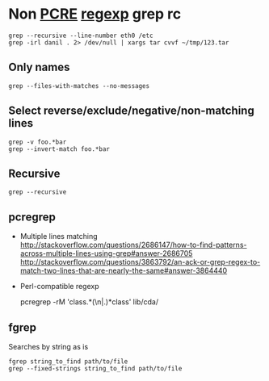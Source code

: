 # Non [PCRE][] [regexp][] grep rc

[pcre]: https://github.com/PCRE2Project/pcre2
[regexp]: https://en.wikipedia.org/wiki/Regular_expression

    grep --recursive --line-number eth0 /etc
    grep -irl danil . 2> /dev/null | xargs tar cvvf ~/tmp/123.tar

## Only names

    grep --files-with-matches --no-messages

## Select reverse/exclude/negative/non-matching lines

    grep -v foo.*bar
    grep --invert-match foo.*bar

## Recursive

    grep --recursive

## pcregrep

* Multiple lines matching
  <http://stackoverflow.com/questions/2686147/how-to-find-patterns-across-multiple-lines-using-grep#answer-2686705>
  <http://stackoverflow.com/questions/3863792/an-ack-or-grep-regex-to-match-two-lines-that-are-nearly-the-same#answer-3864440>
* Perl-compatible regexp

    pcregrep -rM 'class.*(\n|.)*class' lib/cda/

## fgrep

Searches by string as is

    fgrep string_to_find path/to/file
    grep --fixed-strings string_to_find path/to/file
